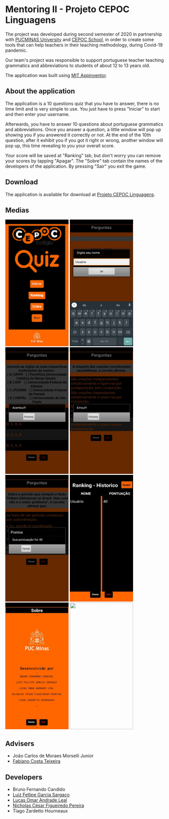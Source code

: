 # Mentoring II - Projeto CEPOC Linguagens
The project was developed during second semester of 2020 in partnership with [PUCMINAS University](https://www.pucpcaldas.br/) and 
[CEPOC School](http://cepoc.com.br/), in order to create some tools that can help teachers in their teaching methodology, during Covid-19 pandemic. 

Our team's project was responsible to support portuguese teacher teaching grammatics and abbreviations to students of about 12 to 13 years old.

The application was built using [MIT Appinventor](https://appinventor.mit.edu/).

## About the application

The application is a 10 questions quiz that you have to answer, there is no time limit and is very simple to use. 
You just have to press "Iniciar" to start and then enter your username. 

Afterwards, you have to answer 10 questions about portuguese grammatics and abbreviations. 
Once you answer a question, a little window will pop up showing you if you answered it correctly or not. At the end of the 10th question, 
after it exhibit you if you got it right or wrong, another window will pop up, this time revealing to you your overall score. 

Your score will be saved at "Ranking" tab, but don't worry you can remove your scores by tapping "Apagar".
The "Sobre" tab contain the names of the developers of the application.
By pressing "Sair" you exit the game. 

## Download

The application is available for download at [Projeto CEPOC Linguagens](https://mega.nz/file/Iognkaya#xB5JyBMbw21uf02GKDjZ2NmbKWgODO3dtfmDA_mX-yw).

## Medias

<p align="left" >
  
  <img display="inline" src="media/1.png" width="200px" height="400px">
  <img display="inline" src="media/2.jpeg" width="200px" height="400px">
  <img display="inline" src="media/3.jpeg" width="200px" height="400px">
  <img display="inline" src="media/4.jpeg" width="200px" height="400px">
  <img display="inline" src="media/5.jpeg" width="200px" height="400px">
  <img display="inline" src="media/6.jpeg" width="200px" height="400px">
  <img display="inline" src="media/7.jpeg" width="200px" height="400px">
  <img display="inline" src="media/Mentoring_II_CEPOC_Linguagens.gif" width="200px" height="400px"/>
   
</p>

<p align="center" >
 
</p>
  
## Advisers 

* João Carlos de Moraes Morselli Junior
* [Fabiano Costa Teixeira](https://github.com/fabianocostateixeira)

## Developers 

* Bruno Fernando Candido
* [Luiz Fellipe Garcia Sargaço](https://github.com/LuizFGarcia)
* [Lucas Omar Andrade Leal](https://github.com/lucasoal)
* [Nicholas César Figueiredo Pereira](https://github.com/nicholascfp)
* Tiago Zardetto Hourneaux
